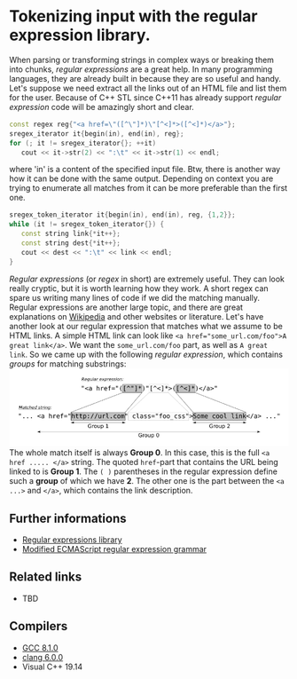 # Tokenizing input with the regular expression library.
When parsing or transforming strings in complex ways or breaking them into chunks, _regular expressions_ are a great help. In many programming languages, they are already built in because they are so useful and handy. 
Let's suppose we need extract all the links out of an HTML file and list them for the user. 
Because of C++ STL since C++11 has already support _regular expression_ code will be amazingly short and clear.
```cpp
const regex reg{"<a href=\"([^\"]*)\"[^<]*>([^<]*)</a>"};
sregex_iterator it{begin(in), end(in), reg};      
for (; it != sregex_iterator{}; ++it)
   cout << it->str(2) << ":\t" << it->str(1) << endl;   
```
where 'in' is a content of the specified input file.
Btw, there is another way how it can be done with the same output. Depending on context you are trying to enumerate all matches from it can be more preferable than the first one.
```cpp
sregex_token_iterator it{begin(in), end(in), reg, {1,2}};      
while (it != sregex_token_iterator{}) {
   const string link{*it++};
   const string dest{*it++};
   cout << dest << ":\t" << link << endl;
}
```
_Regular expressions_ (or _regex_ in short) are extremely useful. 
They can look really cryptic, but it is worth learning how they work. A short regex can spare us writing many lines of code if we did the matching manually. 
Regular expressions are another large topic, and there are great explanations on [Wikipedia](https://en.wikipedia.org/wiki/Regular_expression) and other websites or literature. 
Let's have another look at our regular expression that matches what we assume to be HTML links. 
A simple HTML link can look like `<a href="some_url.com/foo">A great link</a>`.
We want the `some_url.com/foo` part, as well as `A great link`.
So we came up with the following _regular expression_, which contains _groups_ for matching substrings:  
![regex](./regex.gif)
The whole match itself is always __Group 0__. In this case, this is the full `<a href ..... </a>` string. 
The quoted `href`-part that contains the URL being linked to is __Group 1__. 
The `( )` parentheses in the regular expression define such a __group__ of which we have __2__. 
The other one is the part between the `<a ...>` and `</a>`, which contains the link description.

## Further informations
* [Regular expressions library](https://en.cppreference.com/w/cpp/regex)
* [Modified ECMAScript regular expression grammar](https://en.cppreference.com/w/cpp/regex/ecmascript)

## Related links
* TBD

## Compilers
* [GCC 8.1.0](https://wandbox.org/)
* [clang 6.0.0](https://wandbox.org/)
* Visual C++ 19.14 
